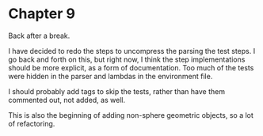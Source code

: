 # Chapter 9

Back after a break.

I have decided to redo the steps to uncompress the parsing the test steps. I go
back and forth on this, but right now, I think the step implementations 
should be more explicit, as a form of documentation. Too much of the 
tests were hidden in the parser and lambdas in the environment file.

I should probably add tags to skip the tests, rather than have them
commented out, not added, as well.

This is also the beginning of adding non-sphere geometric objects,
so a lot of refactoring.